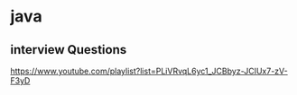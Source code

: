# java

## interview Questions
https://www.youtube.com/playlist?list=PLiVRvqL6yc1_JCBbyz-JCIUx7-zV-F3yD
